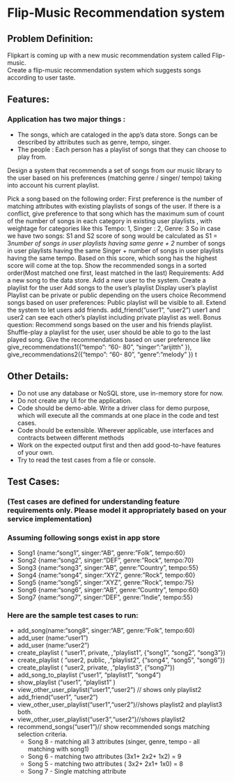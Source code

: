 Flip-Music Recommendation system
===


## Problem Definition:
<p>
Flipkart is coming up with a new music recommendation system called Flip-music.<br>
Create a flip-music recommendation system which suggests songs according to user taste.
</p>

## Features:
### Application has two major things :
* The songs, which are cataloged in the app’s data store. Songs can be described by attributes such as genre, tempo, singer.
* The people : Each person has a playlist of songs that they can choose to play from.

Design a system that recommends a set of songs from our music library to the user based on his preferences (matching genre / singer/ tempo) taking into account his current playlist.


Pick a song based on the following order:
First preference is the number of matching attributes with existing playlists of songs of the user.
If there is a conflict, give preference to that song  which has the maximum  sum of  count of the number of songs in each category  in existing user playlists ,  with weightage for categories like this
Tempo: 1, Singer : 2, Genre: 3
So in case we have two songs: S1 and S2
score of song would be calculated as S1 = 3*number of songs in user playlists having same genre + 2* number of songs in user playlists having the same Singer + number of songs in user playlists having the same tempo.
Based on this score, which song has the highest score will come at the top.
Show the recommended songs in a sorted order(Most matched one first, least matched in the last)
Requirements:
Add a new song to the data store.
Add a new user to the system.
Create a playlist for the user
Add songs to the user’s playlist
Display user’s playlist
Playlist can be private or public depending on the users choice
Recommend songs based on user preferences:
Public playlist will be visible to all.
Extend the system to let users add friends.
add_friend(“user1”, “user2”)
user1 and user2 can see each other’s playlist including private playlist as well.
Bonus question:
Recommend songs based on the user and his friends playlist.
Shuffle-play a playlist for the user, user should be able to go to the last played song.
Give the recommendations based on user preference like give_recommendations1({“tempo”: “60- 80”, “singer”:”arijitth” }), give_recommendations2({“tempo”: “60- 80”, “genre”:”melody” })
t

## Other Details:
* Do not use any database or NoSQL store, use in-memory store for now.
* Do not create any UI for the application.
* Code should be demo-able. Write a driver class for demo purpose, which will execute all the commands at one place in the code and test cases.
* Code should be extensible. Wherever applicable, use interfaces and contracts between different methods
* Work on the expected output first and then add good-to-have features of your own.
* Try to read the test cases from a file or console.



## Test Cases:
### (Test cases are defined for understanding feature requirements only. Please model it appropriately based on your service implementation)

### Assuming following songs exist in app store

* Song1 {name:“song1”, singer:“AB”, genre:”Folk”, tempo:60}
* Song2 {name:“song2”, singer:“DEF”, genre:”Rock”, tempo:70}
* Song3 {name:“song3”, singer:“AB”, genre:”Country”, tempo:55}
* Song4 {name:“song4”, singer:“XYZ”, genre:”Rock”, tempo:60}
* Song5 {name:“song5”, singer:“XYZ”, genre:”Rock”, tempo:75}
* Song6 {name:“song6”, singer:“AB”, genre:”Country”, tempo:60}
* Song7 {name:“song7”, singer:“DEF”, genre:”Indie”, tempo:55}

### Here are the sample test cases to run:

* add_song(name:“song8”, singer:“AB”, genre:”Folk”, tempo:60)
* add_user (name:“user1”)
* add_user (name:“user2”)
* create_playlist ( “user1”, private, ,“playlist1”, {“song1”, “song2”, “song3”})
* create_playlist ( “user2, public, ,“playlist2”, {“song4”, “song5”, “song6”})
* create_playlist ( “user2, private, ,“playlist3”, {“song7”})
* add_song_to_playlist (“user1”, “playlist1”, “song4”)
* show_playlist (“user1”, “playlist1” )
* view_other_user_playlist(“user1”,“user2”) // shows only playlist2
* add_friend(“user1”, “user2”)
* view_other_user_playlist(“user1”,“user2”)//shows playlist2 and playlist3 both.
* view_other_user_playlist(“user3”,“user2”)//shows playlist2
* recommend_songs(“user1”)// show recommended songs matching selection criteria.
  * Song 8 - matching all 3 attributes (singer, genre, tempo - all matching with song1)
  * Song 6 - matching two attributes (3x1+ 2x2+ 1x2) = 9
  * Song 5 - matching two attributes ( 3x2+ 2x1+ 1x0) = 8
  * Song 7 - Single matching attribute














